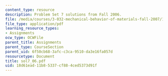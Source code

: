 ```yaml
---
content_type: resource
description: Problem Set 7 solutions from Fall 2006.
file: /media/courses/3-032-mechanical-behavior-of-materials-fall-2007/18d61ead11b85337cf884ced5373d91f_sol7_06.pdf
file_type: application/pdf
learning_resource_types:
- Assignments
ocw_type: OCWFile
parent_title: Assignments
parent_type: CourseSection
parent_uid: 6f50cb68-3afc-c3ca-9510-da3e16fa057d
resourcetype: Document
title: sol7_06.pdf
uid: 18d61ead-11b8-5337-cf88-4ced5373d91f
---
```

